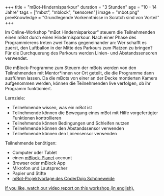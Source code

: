 +++
title = "mBot-Hindernisparkour"
duration = "3 Stunden"
age = "10 - 14 Jahre"
tags = ["mbot", "mblock", "sensoren"]
image = "mbot.png"
prevKnowledge = "Grundlegende Vorkenntnisse in Scratch sind von Vorteil"
+++

Im Online-Workshop "mBot Hindernisparkour" steuern die Teilnehmenden einen mBot durch einen Hindernisparkour. 
Nach einer Phase des Programmierens treten zwei Teams gegeneinander an: Wer schafft es zuerst, 
den Luftballon in der Mitte des Parkours zum Platzen zu bringen? 
Für die Durchquerung des Parkours werden Linien- und Abstandssensoren verwendet.

Die mBlock-Programme zum Steuern der mBots werden von den Teilnehmenden mit Mentor*innen vor Ort geteilt,
die die Programme dann ausführen lassen. Da die mBots von einer an der Decke montierten Kamera aufgenommen werden, 
können die Teilnehmenden live verfolgen, ob ihr Programm funktioniert.

Lernziele:
* Teilnehmende wissen, was ein mBot ist
* Teilnehmende können die Bewegung eines mBot mit Hilfe vorgefertigter Funktionen kontrollieren
* Teilnehmende können Bedingungen und Schleifen nutzen
* Teilnehmende können den Abstandssensor verwenden
* Teilnehmende können den Liniensensor verwenden

Teilnehmende benötigen:
* Computer oder Tablet
* einen [mBlock-Planet](https://planet.mblock.cc/) account
* Browser oder mBlock App
* Mikrofon und Lautsprecher
* Papier und Stifte
* [mBot-Projektvorlage des CoderDojo Schöneweide](https://ide.mblock.cc/#/?cloudProjectId=410219)

[If you like, watch our video report on this workshop (in english).](https://www.youtube.com/watch?v=gUbfUOEHjWk)